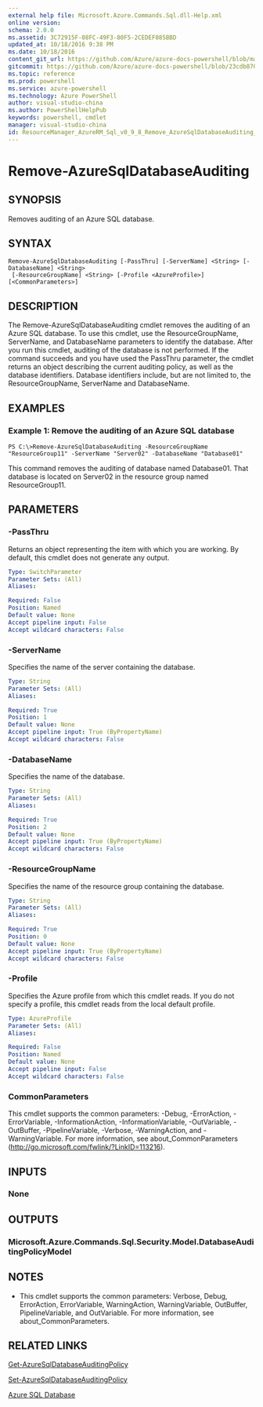 ```yaml
---
external help file: Microsoft.Azure.Commands.Sql.dll-Help.xml
online version: 
schema: 2.0.0
ms.assetid: 3C72915F-08FC-49F3-80F5-2CEDEF085BBD
updated_at: 10/18/2016 9:38 PM
ms.date: 10/18/2016
content_git_url: https://github.com/Azure/azure-docs-powershell/blob/master/azureps-cmdlets-docs/ResourceManager/AzureRM.Sql/v0.9.8/Remove-AzureSqlDatabaseAuditing.md
gitcommit: https://github.com/Azure/azure-docs-powershell/blob/23cdb8705d4ab9807c0e21b238f3b134a7d49c7d/azureps-cmdlets-docs/ResourceManager/AzureRM.Sql/v0.9.8/Remove-AzureSqlDatabaseAuditing.md
ms.topic: reference
ms.prod: powershell
ms.service: azure-powershell
ms.technology: Azure PowerShell
author: visual-studio-china
ms.author: PowerShellHelpPub
keywords: powershell, cmdlet
manager: visual-studio-china
id: ResourceManager_AzureRM_Sql_v0_9_8_Remove_AzureSqlDatabaseAuditing_md
---
```


# Remove-AzureSqlDatabaseAuditing

## SYNOPSIS
Removes auditing of an Azure SQL database.

## SYNTAX

```
Remove-AzureSqlDatabaseAuditing [-PassThru] [-ServerName] <String> [-DatabaseName] <String>
 [-ResourceGroupName] <String> [-Profile <AzureProfile>] [<CommonParameters>]
```

## DESCRIPTION
The Remove-AzureSqlDatabaseAuditing cmdlet removes the auditing of an Azure SQL database.
To use this cmdlet, use the ResourceGroupName, ServerName, and DatabaseName parameters to identify the database.
After you run this cmdlet, auditing of the database is not performed.
If the command succeeds and you have used the PassThru parameter, the cmdlet returns an object describing the current auditing policy, as well as the database identifiers.
Database identifiers include, but are not limited to, the ResourceGroupName, ServerName and DatabaseName.

## EXAMPLES

### Example 1: Remove the auditing of an Azure SQL database
```
PS C:\>Remove-AzureSqlDatabaseAuditing -ResourceGroupName "ResourceGroup11" -ServerName "Server02" -DatabaseName "Database01"
```

This command removes the auditing of database named Database01.
That database is located on Server02 in the resource group named ResourceGroup11.

## PARAMETERS

### -PassThru
Returns an object representing the item with which you are working.
By default, this cmdlet does not generate any output.

```yaml
Type: SwitchParameter
Parameter Sets: (All)
Aliases: 

Required: False
Position: Named
Default value: None
Accept pipeline input: False
Accept wildcard characters: False
```

### -ServerName
Specifies the name of the server containing the database.

```yaml
Type: String
Parameter Sets: (All)
Aliases: 

Required: True
Position: 1
Default value: None
Accept pipeline input: True (ByPropertyName)
Accept wildcard characters: False
```

### -DatabaseName
Specifies the name of the database.

```yaml
Type: String
Parameter Sets: (All)
Aliases: 

Required: True
Position: 2
Default value: None
Accept pipeline input: True (ByPropertyName)
Accept wildcard characters: False
```

### -ResourceGroupName
Specifies the name of the resource group containing the database.

```yaml
Type: String
Parameter Sets: (All)
Aliases: 

Required: True
Position: 0
Default value: None
Accept pipeline input: True (ByPropertyName)
Accept wildcard characters: False
```

### -Profile
Specifies the Azure profile from which this cmdlet reads.
If you do not specify a profile, this cmdlet reads from the local default profile.

```yaml
Type: AzureProfile
Parameter Sets: (All)
Aliases: 

Required: False
Position: Named
Default value: None
Accept pipeline input: False
Accept wildcard characters: False
```

### CommonParameters
This cmdlet supports the common parameters: -Debug, -ErrorAction, -ErrorVariable, -InformationAction, -InformationVariable, -OutVariable, -OutBuffer, -PipelineVariable, -Verbose, -WarningAction, and -WarningVariable. For more information, see about_CommonParameters (http://go.microsoft.com/fwlink/?LinkID=113216).

## INPUTS

### None

## OUTPUTS

### Microsoft.Azure.Commands.Sql.Security.Model.DatabaseAuditingPolicyModel

## NOTES
* This cmdlet supports the common parameters: Verbose, Debug, ErrorAction, ErrorVariable, WarningAction, WarningVariable, OutBuffer, PipelineVariable, and OutVariable. For more information, see about_CommonParameters.

## RELATED LINKS

[Get-AzureSqlDatabaseAuditingPolicy]()

[Set-AzureSqlDatabaseAuditingPolicy]()

[Azure SQL Database]()


